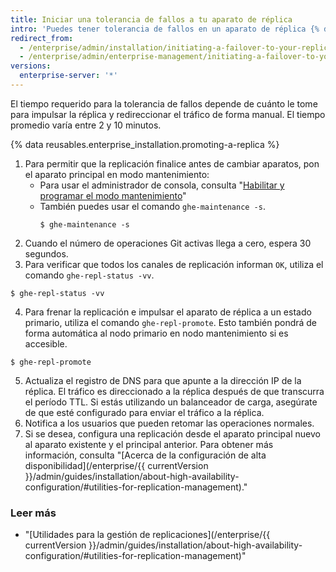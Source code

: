```yaml
---
title: Iniciar una tolerancia de fallos a tu aparato de réplica
intro: 'Puedes tener tolerancia de fallos en un aparato de réplica {% data variables.product.prodname_ghe_server %} por medio de la línea de comando para mantenimiento y pruebas, o si falla el aparato principal.'
redirect_from:
  - /enterprise/admin/installation/initiating-a-failover-to-your-replica-appliance
  - /enterprise/admin/enterprise-management/initiating-a-failover-to-your-replica-appliance
versions:
  enterprise-server: '*'
---
```


El tiempo requerido para la tolerancia de fallos depende de cuánto le tome para impulsar la réplica y redireccionar el tráfico de forma manual. El tiempo promedio varía entre 2 y 10 minutos.

{% data reusables.enterprise_installation.promoting-a-replica %}

1. Para permitir que la replicación finalice antes de cambiar aparatos, pon el aparato principal en modo mantenimiento:
    - Para usar el administrador de consola, consulta "[Habilitar y programar el modo mantenimiento](/enterprise/admin/guides/installation/enabling-and-scheduling-maintenance-mode/)"
    - También puedes usar el comando `ghe-maintenance -s`.
      ```shell
      $ ghe-maintenance -s
      ```
2. Cuando el número de operaciones Git activas llega a cero, espera 30 segundos.
3. Para verificar que todos los canales de replicación informan `OK`, utiliza el comando `ghe-repl-status -vv`.
  ```shell
  $ ghe-repl-status -vv
  ```
4. Para frenar la replicación e impulsar el aparato de réplica a un estado primario, utiliza el comando `ghe-repl-promote`. Esto también pondrá de forma automática al nodo primario en nodo mantenimiento si es accesible.
  ```shell
  $ ghe-repl-promote
  ```
5. Actualiza el registro de DNS para que apunte a la dirección IP de la réplica. El tráfico es direccionado a la réplica después de que transcurra el período TTL. Si estás utilizando un balanceador de carga, asegúrate de que esté configurado para enviar el tráfico a la réplica.
6. Notifica a los usuarios que pueden retomar las operaciones normales.
7. Si se desea, configura una replicación desde el aparato principal nuevo al aparato existente y el principal anterior. Para obtener más información, consulta "[Acerca de la configuración de alta disponibilidad](/enterprise/{{ currentVersion }}/admin/guides/installation/about-high-availability-configuration/#utilities-for-replication-management)."

### Leer más

- "[Utilidades para la gestión de replicaciones](/enterprise/{{ currentVersion }}/admin/guides/installation/about-high-availability-configuration/#utilities-for-replication-management)"
